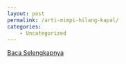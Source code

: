 ```yaml
---
layout: post
permalink: /arti-mimpi-hilang-kapal/
categories:
    - Uncategorized
---
```


[Baca Selengkapnya](/10)